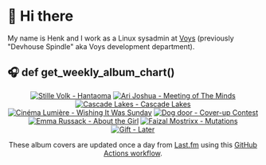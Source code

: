 # 👋 Hi there

My name is Henk and I work as a Linux sysadmin at <a href="https://www.voys.co/about/">Voys</a> (previously "Devhouse Spindle" aka Voys development department).

## 🎧 def get_weekly_album_chart()
<!-- lastfm -->
<p align="center"><a href="https://www.last.fm/music/Stille+Volk/Hantaoma"><img src="https://lastfm.freetls.fastly.net/i/u/64s/f333e02801d3e9012524b12a7b121750.jpg" title="Stille Volk - Hantaoma"></a> <a href="https://www.last.fm/music/Ari+Joshua/Meeting+of+The+Minds"><img src="https://lastfm.freetls.fastly.net/i/u/64s/6864a2a26497a3a1886d594c081185a5.jpg" title="Ari Joshua - Meeting of The Minds"></a> <a href="https://www.last.fm/music/Cascade+Lakes/Cascade+Lakes"><img src="https://lastfm.freetls.fastly.net/i/u/64s/4107dff41aab3406895e4de3624b72d0.jpg" title="Cascade Lakes - Cascade Lakes"></a> <a href="https://www.last.fm/music/Cin%C3%A9ma+Lumi%C3%A8re/Wishing+It+Was+Sunday"><img src="https://lastfm.freetls.fastly.net/i/u/64s/f7948e5b8d734ecfa1912259e1e6e0f2.jpg" title="Cinéma Lumière - Wishing It Was Sunday"></a> <a href="https://www.last.fm/music/Dog+door/Cover-up+Contest"><img src="https://lastfm.freetls.fastly.net/i/u/64s/cf9433d9b1452675a66f885becf87175.jpg" title="Dog door - Cover-up Contest"></a> <a href="https://www.last.fm/music/Emma+Russack/About+the+Girl"><img src="https://lastfm.freetls.fastly.net/i/u/64s/cbbe4a28fa1eb3ce734d230018c840ed.jpg" title="Emma Russack - About the Girl"></a> <a href="https://www.last.fm/music/Faizal+Mostrixx/Mutations"><img src="https://lastfm.freetls.fastly.net/i/u/64s/4e810be2ad106c158161b1e288660fcb.jpg" title="Faizal Mostrixx - Mutations"></a> <a href="https://www.last.fm/music/Gift/Later"><img src="https://lastfm.freetls.fastly.net/i/u/64s/6d400a603e305978b3b5dbc6c97dd0b5.jpg" title="Gift - Later"></a> </p>

<p align="center">These album covers are updated once a day from <a href="https://www.last.fm/user/hbokh">Last.fm</a> using this <a href="https://github.com/marketplace/actions/lastfm-to-markdown">GitHub Actions workflow</a>.</p>
